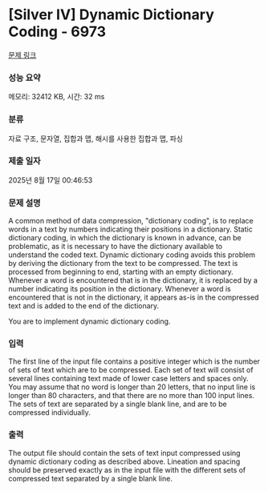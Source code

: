 # [Silver IV] Dynamic Dictionary Coding - 6973 

[문제 링크](https://www.acmicpc.net/problem/6973) 

### 성능 요약

메모리: 32412 KB, 시간: 32 ms

### 분류

자료 구조, 문자열, 집합과 맵, 해시를 사용한 집합과 맵, 파싱

### 제출 일자

2025년 8월 17일 00:46:53

### 문제 설명

<p>A common method of data compression, "dictionary coding", is to replace words in a text by numbers indicating their positions in a dictionary. Static dictionary coding, in which the dictionary is known in advance, can be problematic, as it is necessary to have the dictionary available to understand the coded text. Dynamic dictionary coding avoids this problem by deriving the dictionary from the text to be compressed. The text is processed from beginning to end, starting with an empty dictionary. Whenever a word is encountered that is in the dictionary, it is replaced by a number indicating its position in the dictionary. Whenever a word is encountered that is not in the dictionary, it appears as-is in the compressed text and is added to the end of the dictionary.</p>

<p>You are to implement dynamic dictionary coding.</p>

### 입력 

 <p>The first line of the input file contains a positive integer which is the number of sets of text which are to be compressed. Each set of text will consist of several lines containing text made of lower case letters and spaces only. You may assume that no word is longer than 20 letters, that no input line is longer than 80 characters, and that there are no more than 100 input lines. The sets of text are separated by a single blank line, and are to be compressed individually.</p>

### 출력 

 <p>The output file should contain the sets of text input compressed using dynamic dictionary coding as described above. Lineation and spacing should be preserved exactly as in the input file with the different sets of compressed text separated by a single blank line.</p>

